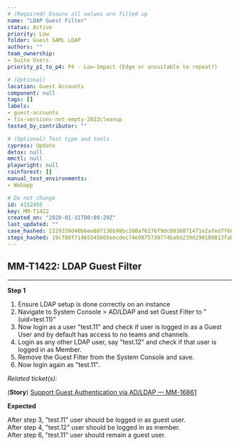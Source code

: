 ```yaml
---
# (Required) Ensure all values are filled up
name: "LDAP Guest Filter"
status: Active
priority: Low
folder: Guest SAML LDAP
authors: ""
team_ownership: 
- Suite Users
priority_p1_to_p4: P4 - Low-Impact (Edge or unsuitable to repeat?)

# (Optional)
location: Guest Accounts
component: null
tags: []
labels: 
- guest-accounts
- fix-versions-not-empty-2022cleanup
tested_by_contributor: ""

# (Optional) Test type and tools
cypress: Update
detox: null
mmctl: null
playwright: null
rainforest: []
manual_test_environments:
- Webapp

# Do not change
id: 4152455
key: MM-T1422
created_on: "2020-01-31T00:09:29Z"
last_updated: ""
case_hashed: 2229339d40b6ee88f136b98bc208af6176f9dc0938871471e2afed7f600b298f21331ff65b288b47f32126fbe0e643a6
steps_hashed: 19cf80f71465545605eecdec74e9875730774ba8d239d290180813fabb240304da03707a9c903e02a534479fe7e961af
---
```


<!-- (Auto-generated) Based on frontmatter's "key" and "name" -->

## MM-T1422: LDAP Guest Filter

---

**Step 1**

1. Ensure LDAP setup is done correctly on an instance
2. Navigate to System Console > AD/LDAP and set Guest Filter to "(uid=test.11)"
3. Now login as a user "test.11" and check if user is logged in as a Guest User and by default has access to no teams and channels.
4. Login as any other LDAP user, say "test.12" and check if that user is logged in as Member.
5. Remove the Guest Filter from the System Console and save.
6. Now login again as "test.11".

_Related ticket(s):_

(**Story**) [Support Guest Authentication via AD/LDAP — MM-16861](https://mattermost.atlassian.net/browse/MM-16861)

**Expected**

After step 3, "test.11" user should be logged in as guest user.\
After step 4, "test.12" user should be logged in as member.\
After step 6, "test.11" user should remain a guest user.
